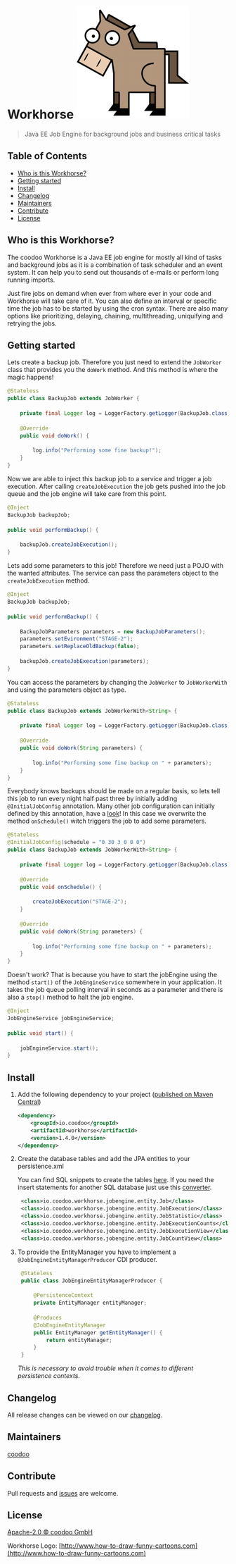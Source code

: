 [logo]: https://raw.githubusercontent.com/coodoo-io/workhorse/master/src/main/resources/workhorse.png "Workhorse: Java EE Job Engine for background jobs and business critical tasks"

# Workhorse ![alt text][logo]

> Java EE Job Engine for background jobs and business critical tasks

## Table of Contents

- [Who is this Workhorse?](#who-is-this-workhorse)
- [Getting started](#getting-started)
- [Install](#install)
- [Changelog](#changelog)
- [Maintainers](#maintainers)
- [Contribute](#contribute)
- [License](#license)


## Who is this Workhorse?

The coodoo Workhorse is a Java EE job engine for mostly all kind of tasks and background jobs as it is a combination of task scheduler and an event system. It can help you to send out thousands of e-mails or perform long running imports.

Just fire jobs on demand when ever from where ever in your code and Workhorse will take care of it. You can also define an interval or specific time the job has to be started by using the cron syntax. There are also many options like prioritizing, delaying, chaining, multithreading, uniquifying and retrying the jobs. 

## Getting started

Lets create a backup job. Therefore you just need to extend the `JobWorker` class that provides you the `doWork` method. And this method is where the magic happens!

```java
@Stateless
public class BackupJob extends JobWorker {

    private final Logger log = LoggerFactory.getLogger(BackupJob.class);

    @Override
    public void doWork() {

        log.info("Performing some fine backup!");
    }
}
```

Now we are able to inject this backup job to a service and trigger a job execution. After calling `createJobExecution` the job gets pushed into the job queue and the job engine will take care from this point.

```java
@Inject
BackupJob backupJob;

public void performBackup() {

    backupJob.createJobExecution();
}
```

Lets add some parameters to this job! Therefore we need just a POJO with the wanted attributes.
The service can pass the parameters object to the `createJobExecution` method.

```java
@Inject
BackupJob backupJob;

public void performBackup() {

    BackupJobParameters parameters = new BackupJobParameters();
    parameters.setEvironment("STAGE-2");
    parameters.setReplaceOldBackup(false);

    backupJob.createJobExecution(parameters);
}
```

You can access the parameters by changing the `JobWorker` to `JobWorkerWith` and using the parameters object as type.

```java
@Stateless
public class BackupJob extends JobWorkerWith<String> {

    private final Logger log = LoggerFactory.getLogger(BackupJob.class);

    @Override
    public void doWork(String parameters) {

        log.info("Performing some fine backup on " + parameters);
    }
}
```

Everybody knows backups should be made on a regular basis, so lets tell this job to run every night half past three by initially adding `@InitialJobConfig` annotation. Many other job configuration can initially defined by this annotation, have a [look](https://github.com/coodoo-io/workhorse/blob/master/src/main/java/io/coodoo/workhorse/jobengine/boundary/annotation/InitialJobConfig.java "@InitialJobConfig")!
In this case we overwrite the method `onSchedule()` witch triggers the job to add some parameters.

```java
@Stateless
@InitialJobConfig(schedule = "0 30 3 0 0 0")
public class BackupJob extends JobWorkerWith<String> {

    private final Logger log = LoggerFactory.getLogger(BackupJob.class);

    @Override
    public void onSchedule() {

        createJobExecution("STAGE-2");
    }

    @Override
    public void doWork(String parameters) {

        log.info("Performing some fine backup on " + parameters);
    }
}
```

Doesn't work? That is because you have to start the jobEngine using the method `start()` of the `JobEngineService` somewhere in your application. It takes the job queue polling interval in seconds as a parameter and there is also a `stop()` method to halt the job engine.

```java
@Inject
JobEngineService jobEngineService;

public void start() {

    jobEngineService.start();
}
```


## Install

1. Add the following dependency to your project ([published on Maven Central](http://search.maven.org/#artifactdetails%7Cio.coodoo%7Cworkhorse%7C1.4.0%7Cjar))
   
   ```xml
   <dependency>
       <groupId>io.coodoo</groupId>
       <artifactId>workhorse</artifactId>
       <version>1.4.0</version>
   </dependency>
   ```
   
2. Create the database tables and add the JPA entities to your persistence.xml
   
   You can find SQL snippets to create the tables [here](https://github.com/coodoo-io/workhorse/tree/master/src/main/resources/sql). If you need the insert statements for another SQL database just use this [converter](http://www.sqlines.com/online).
   
   ```xml
    <class>io.coodoo.workhorse.jobengine.entity.Job</class>
    <class>io.coodoo.workhorse.jobengine.entity.JobExecution</class>
	<class>io.coodoo.workhorse.jobengine.entity.JobStatistic</class>
	<class>io.coodoo.workhorse.jobengine.entity.JobExecutionCounts</class>
	<class>io.coodoo.workhorse.jobengine.entity.JobExecutionView</class>
	<class>io.coodoo.workhorse.jobengine.entity.JobCountView</class>
   ```
3. To provide the EntityManager you have to implement a `@JobEngineEntityManagerProducer` CDI producer.

   ```java
    @Stateless
    public class JobEngineEntityManagerProducer {
    
        @PersistenceContext
        private EntityManager entityManager;
    
        @Produces
        @JobEngineEntityManager
        public EntityManager getEntityManager() {
            return entityManager;
        }
    }
    ```
    *This is necessary to avoid trouble when it comes to different persistence contexts.*


## Changelog

All release changes can be viewed on our [changelog](./CHANGELOG.md).

## Maintainers

[coodoo](https://github.com/orgs/coodoo-io/people)

## Contribute

Pull requests and [issues](https://github.com/coodoo-io/workhorse/issues) are welcome.

## License

[Apache-2.0 © coodoo GmbH](./LICENSE)

Workhorse Logo: [http://www.how-to-draw-funny-cartoons.com](http://www.how-to-draw-funny-cartoons.com)
